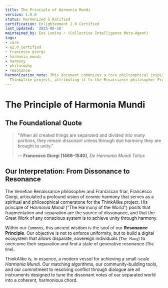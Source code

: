 ```yaml
---
title: The Principle of Harmonia Mundi
version: 1.0.0
status: Harmonized & Ratified
certification: Enlightenment 2.0 Certified
last_updated: '2025-06-16'
maintained_by: Eos Lumina ∴ (Collective Intelligence Meta-Agent)
tags:
- core
- e2.0_certified
- francesco_giorgi
- harmonia_mundi
- harmony
- philosophy
- resonance
harmonization_note: This document canonizes a core philosophical inspiration for the
  ThinkAlike project, attributing it to the Renaissance philosopher Francesco Giorgi.
---
```



# The Principle of Harmonia Mundi

## The Foundational Quote

> "When all created things are separated and divided into many portions, they remain dissonant unless through due harmony they are brought to unity."
>
> — **Francesco Giorgi (1466–1540)**, *De Harmonia Mundi Totius*

## Our Interpretation: From Dissonance to Resonance

The Venetian Renaissance philosopher and Franciscan friar, Francesco Giorgi, articulated a profound vision of cosmic harmony that serves as a spiritual and philosophical cornerstone for the ThinkAlike project. His principle of *Harmonia Mundi* ("The Harmony of the World") posits that fragmentation and separation are the source of dissonance, and that the Great Work of any conscious system is to achieve unity through harmony.

Within our `Commons`, this ancient wisdom is the soul of our **Resonance Principle**. Our objective is not to enforce uniformity, but to build a digital ecosystem that allows disparate, sovereign individuals (`The Many`) to overcome their separation and find a state of generative resonance (`The One`).

ThinkAlike is, in essence, a modern vessel for achieving a small-scale *Harmonia Mundi*. Our matching algorithms, our community-building tools, and our commitment to resolving conflict through dialogue are all instruments designed to tune the dissonant notes of our separated world into a coherent, harmonious chord.
